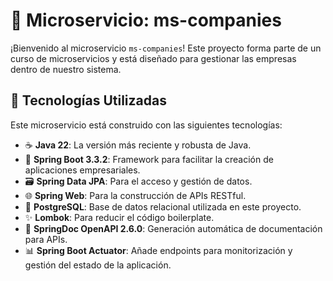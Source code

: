 # 🌟 Microservicio: ms-companies

¡Bienvenido al microservicio `ms-companies`! Este proyecto forma parte de un curso de microservicios y está diseñado para gestionar las empresas dentro de nuestro sistema.

## 🚀 Tecnologías Utilizadas

Este microservicio está construido con las siguientes tecnologías:

- ☕ **Java 22**: La versión más reciente y robusta de Java.
- 🌱 **Spring Boot 3.3.2**: Framework para facilitar la creación de aplicaciones empresariales.
- 🗃️ **Spring Data JPA**: Para el acceso y gestión de datos.
- 🌐 **Spring Web**: Para la construcción de APIs RESTful.
- 🐘 **PostgreSQL**: Base de datos relacional utilizada en este proyecto.
- ✨ **Lombok**: Para reducir el código boilerplate.
- 📖 **SpringDoc OpenAPI 2.6.0**: Generación automática de documentación para APIs.
- 📊 **Spring Boot Actuator**: Añade endpoints para monitorización y gestión del estado de la aplicación.
